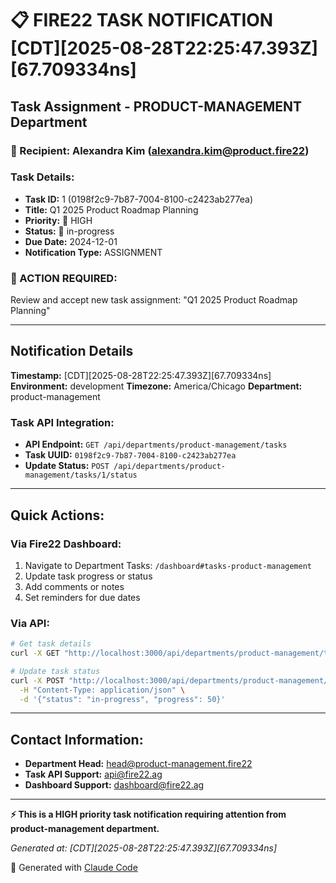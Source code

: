 # 📋 FIRE22 TASK NOTIFICATION [CDT][2025-08-28T22:25:47.393Z][67.709334ns]

## Task Assignment - PRODUCT-MANAGEMENT Department

### 📧 Recipient: Alexandra Kim (alexandra.kim@product.fire22)

### Task Details:
- **Task ID:** 1 (0198f2c9-7b87-7004-8100-c2423ab277ea)
- **Title:** Q1 2025 Product Roadmap Planning
- **Priority:** 🔴 HIGH
- **Status:** 🔄 in-progress
- **Due Date:** 2024-12-01
- **Notification Type:** ASSIGNMENT

### 🎯 ACTION REQUIRED:
Review and accept new task assignment: "Q1 2025 Product Roadmap Planning"

---

## Notification Details

**Timestamp:** [CDT][2025-08-28T22:25:47.393Z][67.709334ns]
**Environment:** development
**Timezone:** America/Chicago
**Department:** product-management

### Task API Integration:
- **API Endpoint:** `GET /api/departments/product-management/tasks`
- **Task UUID:** `0198f2c9-7b87-7004-8100-c2423ab277ea`
- **Update Status:** `POST /api/departments/product-management/tasks/1/status`

---

## Quick Actions:

### Via Fire22 Dashboard:
1. Navigate to Department Tasks: `/dashboard#tasks-product-management`
2. Update task progress or status
3. Add comments or notes
4. Set reminders for due dates

### Via API:
```bash
# Get task details
curl -X GET "http://localhost:3000/api/departments/product-management/tasks"

# Update task status
curl -X POST "http://localhost:3000/api/departments/product-management/tasks/1/status" \
  -H "Content-Type: application/json" \
  -d '{"status": "in-progress", "progress": 50}'
```

---

## Contact Information:
- **Department Head:** head@product-management.fire22
- **Task API Support:** api@fire22.ag
- **Dashboard Support:** dashboard@fire22.ag

---

**⚡ This is a HIGH priority task notification requiring attention from product-management department.**

*Generated at: [CDT][2025-08-28T22:25:47.393Z][67.709334ns]*

🤖 Generated with [Claude Code](https://claude.ai/code)
